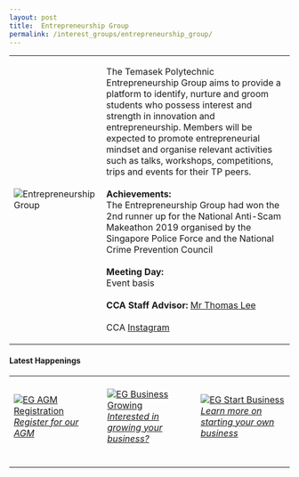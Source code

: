 ```yaml
---
layout: post
title:  Entrepreneurship Group
permalink: /interest_groups/entrepreneurship_group/
---
```


<div>
    <table>
        <tr>
            <td style="width:33%"><image src="{{site.baseurl}}/images/CCA_entrepreneurship_group.jpg" style="display:block;margin-left:auto;margin-right:auto;" alt="Entrepreneurship Group"></image></td>
            <td>
                <p>
                    The Temasek Polytechnic Entrepreneurship Group aims to provide a platform to identify, nurture and groom students who possess interest and strength in innovation and entrepreneurship. Members will be expected to promote entrepreneurial mindset and organise relevant activities such as talks, workshops, competitions, trips and events for their TP peers.<br>
                    <br>
                    <b>Achievements:</b><br>
                    The Entrepreneurship Group had won the 2nd runner up for the National Anti-Scam Makeathon 2019 organised by the Singapore Police Force and the National Crime Prevention Council<br>
                    <br>
                    <b>Meeting Day:</b><br>
                    Event basis<br>
                    <br>
                    <b>CCA Staff Advisor:</b> <a href="mailto:leecm@tp.edu.sg">Mr Thomas Lee</a><br>
                    <br>
                    CCA <a href="https://www.instagram.com/tpec_enspire">Instagram</a>
                </p>
            </td>
        </tr>
    </table>
</div>

#### Latest Happenings

<div>
    <table>
        <tr>
            <td style="width:33%"><br>
                <a href="https://www.instagram.com/p/CErBf3Sn4jh/">
                    <image src="{{site.baseurl}}/images/CCA-tpec_IG.jpg" style="display:block;margin-left:auto;margin-right:auto;" alt="EG AGM Registration">
                    <h6 style="margin-top:0%">Register for our AGM</h6>
                    </image>
                </a>
            </td>
            <td style="width:33%"><br>
                <a href="https://www.instagram.com/p/CFJOeD-n6yv/">
                    <image src="{{site.baseurl}}/images/CCA-tpec_IG2.jpg" style="display:block;margin-left:auto;margin-right:auto;" alt="EG Business Growing">
                    <h6 style="margin-top:0%">Interested in growing your business?</h6>
                    </image>
                </a>
            </td>
            <td style="width:33%"><br>
                <a href="https://www.instagram.com/p/CFbhOE4HpLy/">
                    <image src="{{site.baseurl}}/images/CCA-tpec_IG3.jpg" style="display:block;margin-left:auto;margin-right:auto;" alt="EG Start Business">
                    <h6 style="margin-top:0%">Learn more on starting your own business</h6>    
                    </image>
                </a>
            </td>
        </tr>
    </table>
</div>